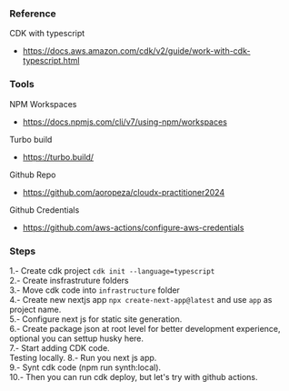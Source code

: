 ### Reference

CDK with typescript
- https://docs.aws.amazon.com/cdk/v2/guide/work-with-cdk-typescript.html

### Tools 
NPM Workspaces
- https://docs.npmjs.com/cli/v7/using-npm/workspaces

Turbo build
- https://turbo.build/

Github Repo
- https://github.com/aoropeza/cloudx-practitioner2024

Github Credentials
- https://github.com/aws-actions/configure-aws-credentials

### Steps


1.- Create cdk project `cdk init --language=typescript`<br/>
2.- Create insfrastruture folders<br/>
3.- Move cdk code into `infrastructure` folder<br/>
4.- Create new nextjs app `npx create-next-app@latest` and use `app` as project name.<br/>
5.- Configure next js for static site generation.<br/>
6.- Create package json at root level for better development experience, optional you can settup husky here.<br/>
7.- Start adding CDK code.<br/>
Testing locally.
8.- Run you next js app.<br/>
9.- Synt cdk code (npm run synth:local).<br/>
10.- Then you can run cdk deploy, but let's try with github actions.<br/>
<br>
<br>